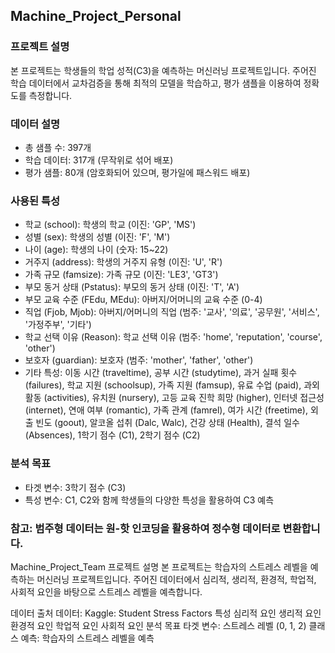 ## Machine_Project_Personal

### 프로젝트 설명
본 프로젝트는 학생들의 학업 성적(C3)을 예측하는 머신러닝 프로젝트입니다. 주어진 학습 데이터에서 교차검증을 통해 최적의 모델을 학습하고, 평가 샘플을 이용하여 정확도를 측정합니다.

### 데이터 설명
- 총 샘플 수: 397개
- 학습 데이터: 317개 (무작위로 섞어 배포)
- 평가 샘플: 80개 (암호화되어 있으며, 평가일에 패스워드 배포)

### 사용된 특성
- 학교 (school): 학생의 학교 (이진: 'GP', 'MS')
- 성별 (sex): 학생의 성별 (이진: 'F', 'M')
- 나이 (age): 학생의 나이 (숫자: 15~22)
- 거주지 (address): 학생의 거주지 유형 (이진: 'U', 'R')
- 가족 규모 (famsize): 가족 규모 (이진: 'LE3', 'GT3')
- 부모 동거 상태 (Pstatus): 부모의 동거 상태 (이진: 'T', 'A')
- 부모 교육 수준 (FEdu, MEdu): 아버지/어머니의 교육 수준 (0-4)
- 직업 (Fjob, Mjob): 아버지/어머니의 직업 (범주: '교사', '의료', '공무원', '서비스', '가정주부', '기타')
- 학교 선택 이유 (Reason): 학교 선택 이유 (범주: 'home', 'reputation', 'course', 'other')
- 보호자 (guardian): 보호자 (범주: 'mother', 'father', 'other')
- 기타 특성: 이동 시간 (traveltime), 공부 시간 (studytime), 과거 실패 횟수 (failures), 학교 지원 (schoolsup), 가족 지원 (famsup), 유료 수업 (paid), 과외 활동 (activities), 유치원 (nursery), 고등 교육 진학 희망 (higher), 인터넷 접근성 (internet), 연애 여부 (romantic), 가족 관계 (famrel), 여가 시간 (freetime), 외출 빈도 (goout), 알코올 섭취 (Dalc, Walc), 건강 상태 (Health), 결석 일수 (Absences), 1학기 점수 (C1), 2학기 점수 (C2)

### 분석 목표
- 타겟 변수: 3학기 점수 (C3)
- 특성 변수: C1, C2와 함께 학생들의 다양한 특성을 활용하여 C3 예측

### 참고: 범주형 데이터는 원-핫 인코딩을 활용하여 정수형 데이터로 변환합니다.

Machine_Project_Team
프로젝트 설명
본 프로젝트는 학습자의 스트레스 레벨을 예측하는 머신러닝 프로젝트입니다. 주어진 데이터에서 심리적, 생리적, 환경적, 학업적, 사회적 요인을 바탕으로 스트레스 레벨을 예측합니다.

데이터 출처
데이터: Kaggle: Student Stress Factors
특성
심리적 요인
생리적 요인
환경적 요인
학업적 요인
사회적 요인
분석 목표
타겟 변수: 스트레스 레벨 (0, 1, 2)
클래스 예측: 학습자의 스트레스 레벨을 예측
